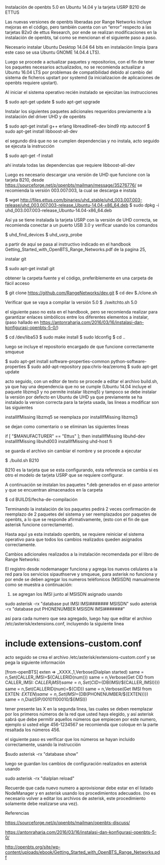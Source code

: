 
Instalación de openbts 5.0 en Ubuntu 14.04 y la tarjeta USRP B210 de ETTUS

Las nuevas versiones de openbts liberadas por Range Networks incluye mejoras en el código, pero también cuenta con un “error” respecto a las tarjetas B2x0 de ettus Research, por ende se realizan modificaciones en la instalación de openbts, tal como se mencionan el el siguiente paso a paso.

Necesario instalar Ubuntu Desktop 14.04 64 bits en instalación limpia (para este caso se usa Ubuntu GNOME 14.04.4 LTS). 

Luego se procede a actualizar paquetes y repositorios, con el fin de tener los paquetes necesarios actualizados, no se recomienda actualizar a Ubuntu 16.04 LTS por problemas de compatibilidad debido al cambio del sistema de ficheros upstart por systemd (la inicializacion de aplicaciones de openbts requiere upstart).

Al iniciar el sistema operativo recién instalado se ejecútan las instrucciones

$ sudo apt-get update
$ sudo apt-get upgrade

Instalar los siguientes paquetes adicionales requeridos previamente a la instalación del driver UHD y de openbts

$ sudo apt-get install g++ erlang libreadline6-dev bind9 ntp autoconf
$ sudo apt-get install libboost-all-dev

el segundo dirá que no se cumplen dependencias y no instala, acto seguido se ejecuta la instrucción

$ sudo apt-get -f install

ahí instala todas las dependencias que requiere libboost-all-dev

Luego es necesario descargar una versión de UHD que funcione con la tarjeta B210, desde https://sourceforge.net/p/openbts/mailman/message/35276776/ se recomienda la versión 003.007.003, la cual se descarga e instala

$ wget http://files.ettus.com/binaries/uhd_stable/uhd_003.007.003-release/uhd_003.007.003-release_Ubuntu-14.04-x86_64.deb 
$ sudo dpkg -i uhd_003.007.003-release_Ubuntu-14.04-x86_64.deb 

Así ya se tiene instalada la tarjeta USRP con la versión de UHD correcta, se recomienda conectar a un puerto USB 3.0 y verificar usando los comandos

$ uhd_find_devices
$ uhd_usrp_probe

a partir de aquí se pasa al instructivo indicado en el handbook Getting_Started_with_OpenBTS_Range_Networks.pdf de la pagina 25, 

instalar git

$ sudo apt-get install git

obtener la carpeta fuente y el código, preferiblemente en una carpeta de fácil acceso

$ git clone https://github.com/RangeNetworks/dev.git
$ cd dev
$./clone.sh

Verificar que se vaya a compilar la versión 5.0 
$ ./switchto.sh 5.0

el siguiente paso no esta en el handbook, pero se recomienda realizar para garantizar enlaces simbólicos entre los diferentes elementos a instalar, (paso hallado en https://antonraharja.com/2016/03/16/instalasi-dan-konfigurasi-openbts-5-0/)

$ cd /dev/liba53
$ sudo make install
$ sudo ldconfig
$ cd ..

luego se incluye el repositorio encargado de que funcione correctamente smqueue

$ sudo apt-get install software-properties-common python-software-properties 
$ sudo add-apt-repository ppa:chris-lea/zeromq 
$ sudo apt-get update

acto seguido, con un editor de texto se procede a editar el archivo build.sh, ya que hay una dependencia que no se cumple (Ubuntu 14.04 incluye el paquete libzmq3 y no permite instalar libzmq5) y tampoco se debe instalar la versión por defecto en Ubuntu de UHD ya que previamente se ha instalado la version correcta para la tarjeta usada, las lineas a modificar son las siguientes

installIfMissing libzmq5 se reemplaza por installIfMissing libzmq3

se dejan como comentario o se eliminan las siguientes lineas

if [ "$MANUFACTURER" == "Ettus" ]; then 
        installIfMissing libuhd-dev 
        installIfMissing libuhd003 
        installIfMissing uhd-host 
fi

se guarda el archivo sin cambiar el nombre y se procede a ejecutar

$ ./build.sh B210 

B210 es la tarjeta que se esta configurando, esta referencia se cambia si es otro el modelo de tarjeta USRP que se requiere configurar.

A continuación se instalan los paquetes *.deb generados en el paso anterior y que se encuentran almacenados en la carpeta

$ cd BUILDS/fecha-de-compilación

Terminando la instalación de los paquetes pedirá 2 veces confirmación de reemplazo de 2 paquetes del sistema y ser reemplazados por paquetes de openbts, a lo que se responde afirmativamente, (esto con el fin de que asterisk funcione correctamente).

Hasta aquí ya esta instalado openbts, se requiere reiniciar el sistema operativo para que todos los cambios realizados queden asignados correctamente.


Cambios adicionales realizados a la instalación recomendada por el libro de Range Networks:

El registro desde nodemanager funciona y agrega los nuevos celulares a la red para los servicios sipauthserve y smqueue, para asterisk no funciona y por ende se deben agregar los numeros teléfonicos (MSISDN) manualmente como se muestra a continuación:

1. se agregan los IMSI junto al MSISDN asignado usando

sudo asterisk -rx "database put IMSI IMSI####### MSISDN"
sudo asterisk -rx "database put PHONENUMBER MSISDN IMSI#######" 

así para cada numero que sea agregado, luego hay que editar el archivo /etc/asterisk/extensions.conf, incluyendo la siguiente linea

# include extensions-custom.conf

acto seguido se crea el archivo /etc/asterisk/extensions-custom.conf
y se pega la siguiente información

[from-openBTS]
exten => _XXXX.,1,Verbose(Dialplan started)
same = n,Set(CALLER_IMSI=${CALLERID(num)})
same = n,Verbose(Get CID from CALLER_IMSI: ${CALLER_IMSI})
same = n,Set(CID=${DB(IMSI/${CALLER_IMSI})})
same = n,Set(CALLERID(num)=${CID})
same = n,Verbose(Get IMSI from EXTEN: ${EXTEN})
same = n,Set(IMSI=${DB(PHONENUMBER/${EXTEN})})
same = n,Dial(SIP/00101100010/${IMSI})

tener presente las X en la segunda linea, las cuales se deben reemplazar por los primeros números de la red que usted haya elegido, y así asterisk sabrá que debe permitir aquellos números que empiecen por este numero, ejemplo si usted elige 456-1234567 se recomienda que coloque en la parte resaltada los números 456.

el siguiente paso es verificar que los números se hayan incluido correctamente, usando la instrucción

$sudo asterisk -rx "database show"

luego se guardan los cambios de configuración realizados en asterisk usando 

sudo asterisk -rx "dialplan reload"

Recuerde que cada nuevo numero a aprovisionar debe estar en el listado NodeManager y en asterisk usando los procedimientos adecuados. (no es necesario volver a editar los archivos de asterisk, este procedimiento solamente debe realizarse una vez).





Referencias

https://sourceforge.net/p/openbts/mailman/openbts-discuss/

https://antonraharja.com/2016/03/16/instalasi-dan-konfigurasi-openbts-5-0/

http://openbts.org/site/wp-content/uploads/ebook/Getting_Started_with_OpenBTS_Range_Networks.pdf



